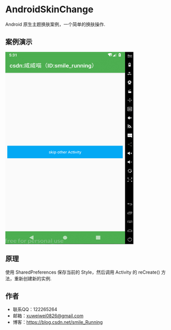 # AndroidSkinChange
Android 原生主题换肤案例，一个简单的换肤操作.

## 案例演示
 <img src="https://github.com/xww0826/SkinChangeDemo/blob/master/app/src/main/assets/demo.gif" width = "400" height = "600" alt="图片名称" align=center />
 

## 原理

使用 SharedPreferences 保存当前的 Style，然后调用 Activity 的 reCreate() 方法，重新创建新的实例.

## 作者
- 联系QQ：122265264
- 邮箱：xuweiwei0826@gmail.com
- 博客：https://blog.csdn.net/smile_Running
